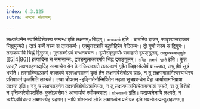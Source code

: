 ```yaml
---
index: 6.3.125
sutra: अष्टनः संज्ञायाम्

---
```

   लक्ष्यतेऽनेन स्वामिविशेषस्य सम्बन्ध इति लक्षणम्=चिह्नम्। `दात्राकर्णः` इति। दात्रमिव दात्रम्, सादृश्यात्तदाकारं चिह्नमुच्यते। दात्रं कर्णे यस्य स दात्राकर्णः। एवमुत्तरत्रापि बहुव्रीहिरेव वेदितव्यः। द्वौ गुणौ यस्य स द्विगुणः। तदाकरमपि चिह्नं द्विगुणम्। गुणशब्दोऽयं बन्धनवचनः। द्वयोरङ्गुल्योः समाहारो द्व्यङ्गुलम्, `तत्पुरुषस्याङ्गुलेः`  [[5|4|86]]  इत्यादिना च समासान्तः, द्व्यङ्गुलाकारमपि चिह्नं द्व्यङ्गुलम्। `तदिह लक्षणं गृह्रते` इति। कुत एतत्? लक्षणग्रहणाद्यदिह सामान्येन येन केनचिल्लक्ष्यते तललक्षणं गृह्रेत चिह्नस्येत्येवं ब्राऊयात्, लघु ह्रेवं सूत्रं भवति। तस्माच्चिह्नग्रहणे कत्र्तवये यल्लक्षणग्रहणं कृतं तेन लक्षणविशेषोऽत्र ग्राह्रः, न तु लक्षणमात्रमित्यस्यार्थस्य प्रतिपादनं कृतमिति लक्ष्यते। तथा चोक्तम् -इङ्गितेनोन्मिषितेन महता सूत्रप्रबन्धेन वेहा चार्याणामभिप्राया लक्षन्त इति। ननु च लक्षणग्रहणेन लक्षणविशेषोऽत्राभिमतः, न तु लक्षणमात्रमित्येतावन्मात्रं गम्यते, स तु विशेषो न वृत्तिकारेणोपदर्शितः कुतोऽवसेयः? आचार्याणं स्वीकरणात्। `शोभनकर्णः` इति। यद्यप्यनेनापि लक्ष्यते, न त्व#एवंविधस्य लक्षणस्येह ग्रहणम्। नापि शोभनत्वं लोके लक्षणत्वेन प्रतीयत इति भवत्येतत्प्रत्युदाहरणम्॥